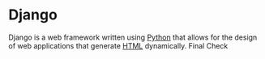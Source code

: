 # Django

Django is a web framework written using [Python](/wiki/Python) that allows for the design of web applications that generate [HTML](/wiki/HTML) dynamically.
Final Check